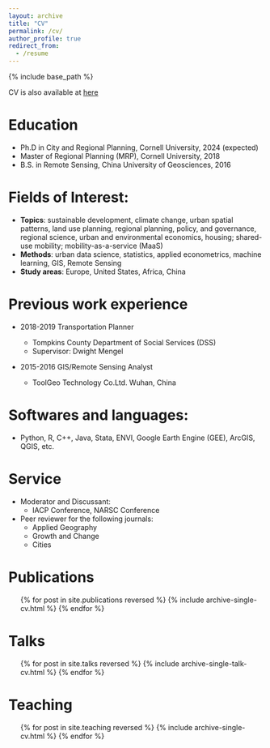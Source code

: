 ```yaml
---
layout: archive
title: "CV"
permalink: /cv/
author_profile: true
redirect_from:
  - /resume
---
```


{% include base_path %}

CV is also available at [here]()

Education
======
* Ph.D in City and Regional Planning, Cornell University, 2024 (expected)
* Master of Regional Planning (MRP), Cornell University, 2018
* B.S. in Remote Sensing, China University of Geosciences, 2016

Fields of Interest:
======
* **Topics**: sustainable development, climate change, urban spatial patterns, land use planning, regional planning, policy, and governance, regional science, urban and environmental economics, housing; shared-use mobility; mobility-as-a-service (MaaS)
* **Methods**:  urban data science, statistics, applied econometrics, machine learning, GIS, Remote Sensing
* **Study areas**: Europe, United States, Africa, China


Previous work experience
======
* 2018-2019 Transportation Planner
  * Tompkins County Department of Social Services (DSS)
  * Supervisor: Dwight Mengel

* 2015-2016 GIS/Remote Sensing Analyst
  * ToolGeo Technology Co.Ltd. Wuhan, China

  
Softwares and languages:
======
* Python, R, C++, Java, Stata, ENVI, Google Earth Engine (GEE), ArcGIS, QGIS, etc.

Service
======
* Moderator and Discussant:
    * IACP Conference, NARSC Conference
* Peer reviewer for the following journals:
    * Applied Geography
    * Growth and Change
    * Cities 

Publications
======
  <ul>{% for post in site.publications reversed %}
    {% include archive-single-cv.html %}
  {% endfor %}</ul>
  
Talks
======
  <ul>{% for post in site.talks reversed %}
    {% include archive-single-talk-cv.html  %}
  {% endfor %}</ul>
  
Teaching
======
  <ul>{% for post in site.teaching reversed %}
    {% include archive-single-cv.html %}
  {% endfor %}</ul>

